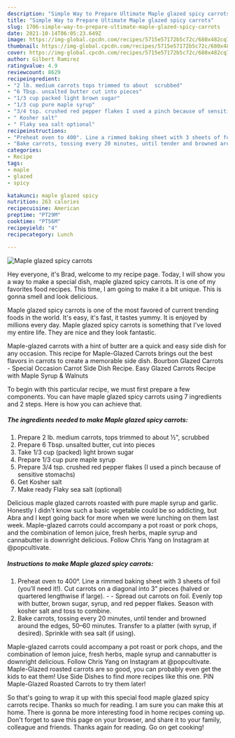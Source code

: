 ```yaml
---
description: "Simple Way to Prepare Ultimate Maple glazed spicy carrots"
title: "Simple Way to Prepare Ultimate Maple glazed spicy carrots"
slug: 1706-simple-way-to-prepare-ultimate-maple-glazed-spicy-carrots
date: 2021-10-14T06:05:23.649Z
image: https://img-global.cpcdn.com/recipes/5715e57172b5c72c/680x482cq70/maple-glazed-spicy-carrots-recipe-main-photo.jpg
thumbnail: https://img-global.cpcdn.com/recipes/5715e57172b5c72c/680x482cq70/maple-glazed-spicy-carrots-recipe-main-photo.jpg
cover: https://img-global.cpcdn.com/recipes/5715e57172b5c72c/680x482cq70/maple-glazed-spicy-carrots-recipe-main-photo.jpg
author: Gilbert Ramirez
ratingvalue: 4.9
reviewcount: 8629
recipeingredient:
- "2 lb. medium carrots tops trimmed to about  scrubbed"
- "6 Tbsp. unsalted butter cut into pieces"
- "1/3 cup packed light brown sugar"
- "1/3 cup pure maple syrup"
- "3/4 tsp. crushed red pepper flakes I used a pinch because of sensitive stomachs"
- " Kosher salt"
- " Flaky sea salt optional"
recipeinstructions:
- "Preheat oven to 400°. Line a rimmed baking sheet with 3 sheets of foil (you’ll need it!). Cut carrots on a diagonal into 3&#34; pieces (halved or quartered lengthwise if large).  Spread out carrots on foil. Evenly top with butter, brown sugar, syrup, and red pepper flakes. Season with kosher salt and toss to combine."
- "Bake carrots, tossing every 20 minutes, until tender and browned around the edges, 50–60 minutes. Transfer to a platter (with syrup, if desired). Sprinkle with sea salt (if using)."
categories:
- Recipe
tags:
- maple
- glazed
- spicy

katakunci: maple glazed spicy 
nutrition: 263 calories
recipecuisine: American
preptime: "PT29M"
cooktime: "PT56M"
recipeyield: "4"
recipecategory: Lunch

---
```



![Maple glazed spicy carrots](https://img-global.cpcdn.com/recipes/5715e57172b5c72c/680x482cq70/maple-glazed-spicy-carrots-recipe-main-photo.jpg)

Hey everyone, it's Brad, welcome to my recipe page. Today, I will show you a way to make a special dish, maple glazed spicy carrots. It is one of my favorites food recipes. This time, I am going to make it a bit unique. This is gonna smell and look delicious.

Maple glazed spicy carrots is one of the most favored of current trending foods in the world. It's easy, it's fast, it tastes yummy. It is enjoyed by millions every day. Maple glazed spicy carrots is something that I've loved my entire life. They are nice and they look fantastic.

Maple-glazed carrots with a hint of butter are a quick and easy side dish for any occasion. This recipe for Maple-Glazed Carrots brings out the best flavors in carrots to create a memorable side dish. Bourbon Glazed Carrots - Special Occasion Carrot Side Dish Recipe. Easy Glazed Carrots Recipe with Maple Syrup &amp; Walnuts


To begin with this particular recipe, we must first prepare a few components. You can have maple glazed spicy carrots using 7 ingredients and 2 steps. Here is how you can achieve that.

<!--inarticleads1-->

##### The ingredients needed to make Maple glazed spicy carrots:

1. Prepare 2 lb. medium carrots, tops trimmed to about ½&#34;, scrubbed
1. Prepare 6 Tbsp. unsalted butter, cut into pieces
1. Take 1/3 cup (packed) light brown sugar
1. Prepare 1/3 cup pure maple syrup
1. Prepare 3/4 tsp. crushed red pepper flakes (I used a pinch because of sensitive stomachs)
1. Get  Kosher salt
1. Make ready  Flaky sea salt (optional)


Delicious maple glazed carrots roasted with pure maple syrup and garlic. Honestly I didn&#39;t know such a basic vegetable could be so addicting, but Abra and I kept going back for more when we were lunching on them last week. Maple-glazed carrots could accompany a pot roast or pork chops, and the combination of lemon juice, fresh herbs, maple syrup and cannabutter is downright delicious. Follow Chris Yang on Instagram at @popcultivate. 

<!--inarticleads2-->

##### Instructions to make Maple glazed spicy carrots:

1. Preheat oven to 400°. Line a rimmed baking sheet with 3 sheets of foil (you’ll need it!). Cut carrots on a diagonal into 3&#34; pieces (halved or quartered lengthwise if large). -  - Spread out carrots on foil. Evenly top with butter, brown sugar, syrup, and red pepper flakes. Season with kosher salt and toss to combine.
1. Bake carrots, tossing every 20 minutes, until tender and browned around the edges, 50–60 minutes. Transfer to a platter (with syrup, if desired). Sprinkle with sea salt (if using).


Maple-glazed carrots could accompany a pot roast or pork chops, and the combination of lemon juice, fresh herbs, maple syrup and cannabutter is downright delicious. Follow Chris Yang on Instagram at @popcultivate. Maple-Glazed roasted carrots are so good, you can probably even get the kids to eat them! Use Side Dishes to find more recipes like this one. PIN Maple-Glazed Roasted Carrots to try them later! 

So that's going to wrap it up with this special food maple glazed spicy carrots recipe. Thanks so much for reading. I am sure you can make this at home. There is gonna be more interesting food in home recipes coming up. Don't forget to save this page on your browser, and share it to your family, colleague and friends. Thanks again for reading. Go on get cooking!
